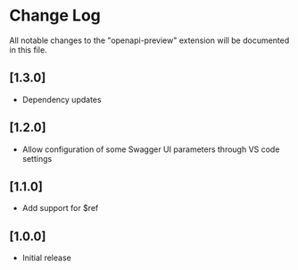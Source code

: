 # Change Log
All notable changes to the "openapi-preview" extension will be documented in this file.

## [1.3.0]
- Dependency updates

## [1.2.0]
- Allow configuration of some Swagger UI parameters through VS code settings

## [1.1.0]
- Add support for $ref

## [1.0.0]
- Initial release
